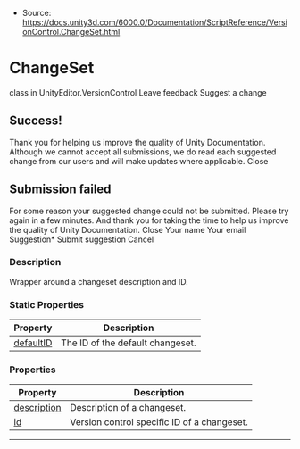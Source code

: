 * Source: https://docs.unity3d.com/6000.0/Documentation/ScriptReference/VersionControl.ChangeSet.html

# ChangeSet
class in UnityEditor.VersionControl
Leave feedback
Suggest a change
## Success!
Thank you for helping us improve the quality of Unity Documentation. Although we cannot accept all submissions, we do read each suggested change from our users and will make updates where applicable.
Close
## Submission failed
For some reason your suggested change could not be submitted. Please <a>try again</a> in a few minutes. And thank you for taking the time to help us improve the quality of Unity Documentation.
Close
Your name Your email Suggestion* Submit suggestion
Cancel
### Description
Wrapper around a changeset description and ID.
### Static Properties
Property | Description  
---|---  
[defaultID](https://docs.unity3d.com/6000.0/Documentation/ScriptReference/VersionControl.ChangeSet-defaultID.html) | The ID of the default changeset.  
### Properties
Property | Description  
---|---  
[description](https://docs.unity3d.com/6000.0/Documentation/ScriptReference/VersionControl.ChangeSet-description.html) | Description of a changeset.  
[id](https://docs.unity3d.com/6000.0/Documentation/ScriptReference/VersionControl.ChangeSet-id.html) | Version control specific ID of a changeset.  
* * *
